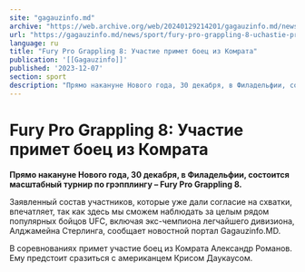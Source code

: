 ```yaml
---
site: "gagauzinfo.md"
archive: "https://web.archive.org/web/20240129214201/gagauzinfo.md/news/sport/fury-pro-grappling-8-uchastie-primet-boets-iz-komrata"
url: "https://gagauzinfo.md/news/sport/fury-pro-grappling-8-uchastie-primet-boets-iz-komrata"
language: ru
title: "Fury Pro Grappling 8: Участие примет боец из Комрата"
publication: '[[Gagauzinfo]]'
published: '2023-12-07'
section: sport
description: "Прямо накануне Нового года, 30 декабря, в Филадельфии, состоится масштабный турнир по грэпплингу – Fury Pro Grappling 8."
---
```


# Fury Pro Grappling 8: Участие примет боец из Комрата

**Прямо накануне Нового года, 30 декабря, в Филадельфии, состоится масштабный турнир по грэпплингу – Fury Pro Grappling 8.**

Заявленный состав участников, которые уже дали согласие на схватки, впечатляет, так как здесь мы сможем наблюдать за целым рядом популярных бойцов UFC, включая экс-чемпиона легчайшего дивизиона, Алджамейна Стерлинга, сообщает новостной портал Gagauzinfo.MD.

В соревнованиях примет участие боец из Комрата Александр Романов. Ему предстоит сразиться с американцем Крисом Даукаусом.